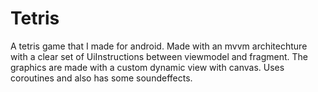 # Tetris
A tetris game that I made for android. Made with an mvvm architechture with a clear set of UiInstructions between viewmodel and fragment. 
The graphics are made with a custom dynamic view with canvas. Uses coroutines and also has some soundeffects. 
